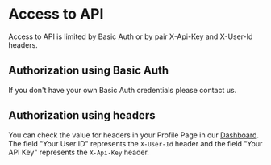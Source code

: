 # Access to API

Access to API is limited by Basic Auth or by pair X-Api-Key and X-User-Id headers.

## Authorization using Basic Auth
If you don't have your own Basic Auth credentials please contact us.

## Authorization using headers
You can check the value for headers in your Profile Page in our [Dashboard](https://dashboard.storefrontcloud.io/#/profile). The field "Your User ID" represents the `X-User-Id` header and the field "Your API Key" represents the `X-Api-Key` header.